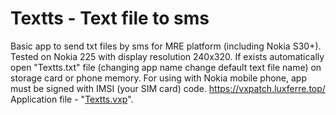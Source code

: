 # Textts - Text file to sms
Basic app to send txt files by sms for MRE platform (including Nokia S30+). Tested on Nokia 225 with display resolution 240x320. If exists automatically open "Textts.txt" file (changing app name change default text file name) on storage card or phone memory.
For using with Nokia mobile phone, app must be signed with IMSI (your SIM card) code.
https://vxpatch.luxferre.top/
Application file - "[Textts.vxp](https://github.com/RDZDX/textts/blob/main/Textts.vxp?raw=true)".
